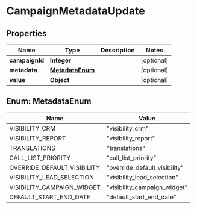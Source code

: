 # CampaignMetadataUpdate

## Properties
Name | Type | Description | Notes
------------ | ------------- | ------------- | -------------
**campaignId** | **Integer** |  |  [optional]
**metadata** | [**MetadataEnum**](#MetadataEnum) |  |  [optional]
**value** | **Object** |  |  [optional]

<a name="MetadataEnum"></a>
## Enum: MetadataEnum
Name | Value
---- | -----
VISIBILITY_CRM | &quot;visibility_crm&quot;
VISIBILITY_REPORT | &quot;visibility_report&quot;
TRANSLATIONS | &quot;translations&quot;
CALL_LIST_PRIORITY | &quot;call_list_priority&quot;
OVERRIDE_DEFAULT_VISIBILITY | &quot;override_default_visibility&quot;
VISIBILITY_LEAD_SELECTION | &quot;visibility_lead_selection&quot;
VISIBILITY_CAMPAIGN_WIDGET | &quot;visibility_campaign_widget&quot;
DEFAULT_START_END_DATE | &quot;default_start_end_date&quot;
